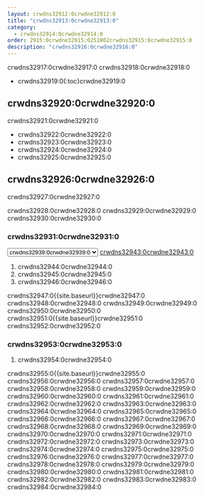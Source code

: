 ```yaml
---
layout: crwdns32912:0crwdne32912:0
title: "crwdns32913:0crwdne32913:0"
category:
  - crwdns32914:0crwdne32914:0
order: 2915:0crwdne32915:0251002crwdns32915:0crwdne32915:0
description: "crwdns32916:0crwdne32916:0"
---
```

crwdns32917:0crwdne32917:0 crwdns32918:0crwdne32918:0

- crwdns32919:0{:toc}crwdne32919:0

## crwdns32920:0crwdne32920:0

crwdns32921:0crwdne32921:0

- crwdns32922:0crwdne32922:0
- crwdns32923:0crwdne32923:0
- crwdns32924:0crwdne32924:0
- crwdns32925:0crwdne32925:0

## crwdns32926:0crwdne32926:0

crwdns32927:0crwdne32927:0

crwdns32928:0crwdne32928:0 crwdns32929:0crwdne32929:0 crwdns32930:0crwdne32930:0

### crwdns32931:0crwdne32931:0

<script>
  var amiIds = {
  "ap-northeast-1": "ami-32e6d455",
  "ap-northeast-2": "ami-2cef3242",
  "ap-southeast-1": "ami-7f22a71c",
  "ap-southeast-2": "ami-21111b42",
  "eu-central-1": "ami-7a2ef015",
  "eu-west-1": "ami-ac1a14ca",
  "sa-east-1": "ami-70026d1c",
  "us-east-1": "ami-cb6f1add",
  "us-east-2": "ami-57c7e032",
  "us-west-1": "ami-4fc8ee2f",
  "us-west-2": "ami-c24a2fa2"
  };

  var amiUpdateSelect = function() {
    var s = document.getElementById("ami-select");
    var region = s.options[s.selectedIndex].value;
    document.getElementById("ami-go").href = "https://console.aws.amazon.com/ec2/v2/home?region=" + region + "#LaunchInstanceWizard:ami=" + amiIds[region];
  };
  </script>

<select id="ami-select" onchange="amiUpdateSelect()"> <option value="ap-northeast-1">crwdns32932:0crwdne32932:0</option> <option value="ap-northeast-2">crwdns32933:0crwdne32933:0</option> <option value="ap-southeast-1">crwdns32934:0crwdne32934:0</option> <option value="ap-southeast-2">crwdns32935:0crwdne32935:0</option> <option value="eu-central-1">crwdns32936:0crwdne32936:0</option> <option value="eu-west-1">crwdns32937:0crwdne32937:0</option> <option value="sa-east-1">crwdns32938:0crwdne32938:0</option> <option value="us-east-1" selected="selected">crwdns32939:0crwdne32939:0</option> <option value="us-east-2">crwdns32940:0crwdne32940:0</option> <option value="us-west-1">crwdns32941:0crwdne32941:0</option> <option value="us-west-2">crwdns32942:0crwdne32942:0</option> </select> <a id="ami-go" href="" class="btn btn-success" data-analytics-action="{{ site.analytics.events.go_button_clicked }}" target="_blank">crwdns32943:0crwdne32943:0</a>
<script>amiUpdateSelect();</script>

1. crwdns32944:0crwdne32944:0 
2. crwdns32945:0crwdne32945:0
3. crwdns32946:0crwdne32946:0 

crwdns32947:0{{site.baseurl}}crwdne32947:0 crwdns32948:0crwdne32948:0 crwdns32949:0crwdne32949:0 crwdns32950:0crwdne32950:0 crwdns32951:0{{site.baseurl}}crwdne32951:0 crwdns32952:0crwdne32952:0

### crwdns32953:0crwdne32953:0

1. crwdns32954:0crwdne32954:0 

crwdns32955:0{{site.baseurl}}crwdne32955:0 crwdns32956:0crwdne32956:0 crwdns32957:0crwdne32957:0 crwdns32958:0crwdne32958:0 crwdns32959:0crwdne32959:0 crwdns32960:0crwdne32960:0 crwdns32961:0crwdne32961:0 crwdns32962:0crwdne32962:0 crwdns32963:0crwdne32963:0 crwdns32964:0crwdne32964:0 crwdns32965:0crwdne32965:0 crwdns32966:0crwdne32966:0 crwdns32967:0crwdne32967:0 crwdns32968:0crwdne32968:0 crwdns32969:0crwdne32969:0 crwdns32970:0crwdne32970:0 crwdns32971:0crwdne32971:0 crwdns32972:0crwdne32972:0 crwdns32973:0crwdne32973:0 crwdns32974:0crwdne32974:0 crwdns32975:0crwdne32975:0 crwdns32976:0crwdne32976:0 crwdns32977:0crwdne32977:0 crwdns32978:0crwdne32978:0 crwdns32979:0crwdne32979:0 crwdns32980:0crwdne32980:0 crwdns32981:0crwdne32981:0 crwdns32982:0crwdne32982:0 crwdns32983:0crwdne32983:0 crwdns32984:0crwdne32984:0

<!---
## Installation in a Data Center

1. Launch a VM with at least 8GB of RAM, 100GB of disk space on the root volume, and a version of Linux that supports Docker, for example Ubuntu Trusty 14.04. 

2. Open ports 22 and 8800 to administrators, open ports 80 and 443 to all users, and optionally open ports 64535-65535 to developers to SSH into builds.

3. Install Replicated, the tool used to package and distribute CircleCI, by running the  `curl https://get.replicated.com/docker | sudo bash` command. **Note:** Docker must not use the device mapper storage driver. Check this by running `sudo docker info | grep "Storage Driver"`.)

4. Visit port 8800 on the machine in a web browser to complete the guided installation process.

5. Complete the process by choosing an SSL certificate option, uploading the license, setting the admin password and hostnames,  enabling GitHub OAuth registration, and defining protocol settings. The application start up process begins by downloading the ~160 MB docker image, so it may take some time to complete. 

6. Open the CircleCI app and click Get Started to authorize your GitHub account. The Add Projects page appears where you can select a project for your first build. 
-->